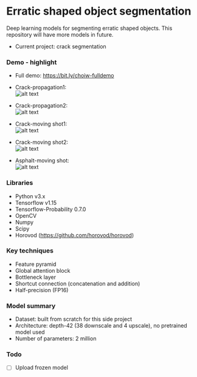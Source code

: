 # Erratic shaped object segmentation
Deep learning models for segmenting erratic shaped objects. This repository will have more models in future.
* Current project: crack segmentation

### Demo - highlight
* Full demo: https://bit.ly/choiw-fulldemo
* Crack-propagation1:  
![alt text](demo/crack_propagation1.gif)

* Crack-propagation2:  
![alt text](demo/crack_propagation2.gif)

* Crack-moving shot1:  
![alt text](demo/crack_moving_shot1.gif)

* Crack-moving shot2:  
![alt text](demo/crack_moving_shot2.gif)

* Asphalt-moving shot:  
![alt text](demo/asphalt_moving_shot.gif)

### Libraries
* Python v3.x 
* Tensorflow v1.15
* Tensorflow-Probability 0.7.0  
* OpenCV
* Numpy
* Scipy
* Horovod (https://github.com/horovod/horovod)

### Key techniques
* Feature pyramid
* Global attention block
* Bottleneck layer
* Shortcut connection (concatenation and addition)
* Half-precision (FP16)

### Model summary
* Dataset: built from scratch for this side project
* Architecture: depth-42 (38 downscale and 4 upscale), no pretrained model used 
* Number of parameters: 2 million

### Todo
- [ ] Upload frozen model

